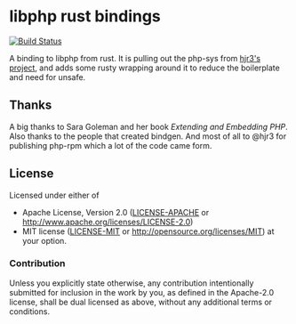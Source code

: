 # libphp rust bindings 

[![Build Status](https://travis-ci.org/Licenser/php-rs.svg?branch=master)](https://travis-ci.org/Licenser/php-rs)

A binding to libphp from rust. It is pulling out the php-sys from [hjr3's project](https://travis-ci.org/hjr3/php-rpm), and adds some rusty wrapping around it to reduce the boilerplate and need for unsafe.

## Thanks

A big thanks to Sara Goleman and her book _Extending and Embedding PHP_. Also thanks to the people that created bindgen. And most of all to @hjr3 for publishing php-rpm which a lot of the code came form.

## License

Licensed under either of
 * Apache License, Version 2.0 ([LICENSE-APACHE](LICENSE-APACHE) or http://www.apache.org/licenses/LICENSE-2.0)
 * MIT license ([LICENSE-MIT](LICENSE-MIT) or http://opensource.org/licenses/MIT)
at your option.

### Contribution

Unless you explicitly state otherwise, any contribution intentionally submitted
for inclusion in the work by you, as defined in the Apache-2.0 license, shall be dual licensed as above, without any
additional terms or conditions.
